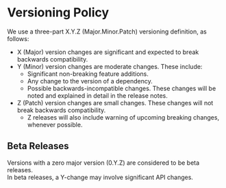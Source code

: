 [//]: # "Copyright Amazon.com Inc. or its affiliates. All Rights Reserved."
[//]: # "SPDX-License-Identifier: CC-BY-SA-4.0"

# Versioning Policy

We use a three-part X.Y.Z (Major.Minor.Patch) versioning definition, as follows:

- X (Major) version changes are significant and expected to break backwards compatibility.
- Y (Minor) version changes are moderate changes. These include:
  - Significant non-breaking feature additions.
  - Any change to the version of a dependency.
  - Possible backwards-incompatible changes. These changes will be noted and explained in detail in the release notes.
- Z (Patch) version changes are small changes. These changes will not break backwards compatibility.
  - Z releases will also include warning of upcoming breaking changes, whenever possible.

## Beta Releases

Versions with a zero major version (0.Y.Z) are considered to be beta releases.  
In beta releases, a Y-change may involve significant API changes.
